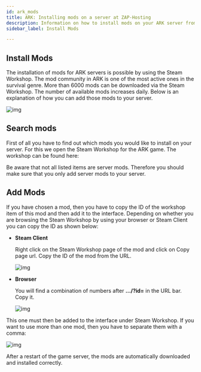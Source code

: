 ```yaml
---
id: ark_mods
title: ARK: Installing mods on a server at ZAP-Hosting
description: Information on how to install mods on your ARK server from ZAP-Hosting - ZAP-Hosting.com Documentation
sidebar_label: Install Mods

---
```



## Install Mods

The installation of mods for ARK servers is possible by using the Steam Workshop. The mod community in ARK is one of the most active ones in the survival genre. More than 6000 mods can be downloaded via the Steam Workshop. The number of available mods increases daily. Below is an explanation of how you can add those mods to your server. 



![img](https://screensaver01.zap-hosting.com/index.php/s/DjoFFxfSp9YLET6/preview)



## Search mods

First of all you have to find out which mods you would like to install on your server. For this we open the Steam Workshop for the ARK game. The workshop can be found here:

[Steam Workshop]: https://steamcommunity.com/app/346110/workshop/	"Steam Workshop"



Be aware that not all listed items are server mods. Therefore you should make sure that you only add server mods to your server. 



## Add Mods

If you have chosen a mod, then you have to copy the ID of the workshop item of this mod and then add it to the interface. Depending on whether you are browsing the Steam Workshop by using your browser or Steam Client you can copy the ID as shown below:

- **Steam Client**

  Right click on the Steam Workshop page of the mod and click on Copy page url. Copy the ID of the mod from the URL. 

  ![img](https://screensaver01.zap-hosting.com/index.php/s/jzEsY4WtcDqEi6K/preview)

  

- **Browser**

  You will find a combination of numbers after **.../?id=** in the URL bar. Copy it. 

  ![img](https://screensaver01.zap-hosting.com/index.php/s/KKBPGTFsJsiAApD/preview)



This one must then be added to the interface under Steam Workshop. If you want to use more than one mod, then you have to separate them with a comma:



![img](https://screensaver01.zap-hosting.com/index.php/s/SEGCfDGgXJZt2qp/preview)



After a restart of the game server, the mods are automatically downloaded and installed correctly.
